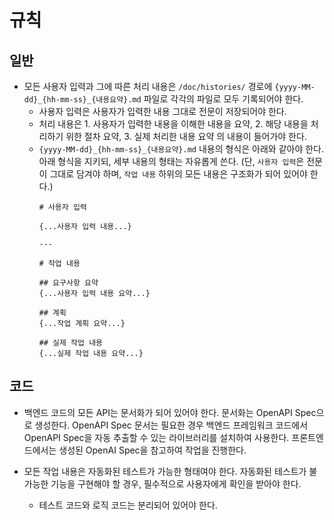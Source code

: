 # 규칙

## 일반

- 모든 사용자 입력과 그에 따른 처리 내용은 `/doc/histories/` 경로에 `{yyyy-MM-dd}_{hh-mm-ss}_{내용요약}.md` 파일로 각각의 파일로 모두 기록되어야 한다.
    - 사용자 입력은 사용자가 입력한 내용 그대로 전문이 저장되어야 한다.
    - 처리 내용은 1. 사용자가 입력한 내용을 이해한 내용을 요약, 2. 해당 내용을 처리하기 위한 절차 요약, 3. 실제 처리한 내용 요약 의 내용이 들어가야 한다.
    - `{yyyy-MM-dd}_{hh-mm-ss}_{내용요약}.md` 내용의 형식은 아래와 같아야 한다. 아래 형식을 지키되, 세부 내용의 형태는 자유롭게 쓴다. (단, `사용자 입력`은 전문이 그대로 담겨야 하며, `작업 내용` 하위의 모든 내용은 구조화가 되어 있어야 한다.)
        ```
        # 사용자 입력

        {...사용자 입력 내용...}

        ---
        
        # 작업 내용
        
        ## 요구사항 요약
        {...사용자 입력 내용 요약...}

        ## 계획
        {...작업 계획 요약...}

        ## 실제 작업 내용
        {...실제 작업 내용 요약...}

        ```

## 코드

- 백엔드 코드의 모든 API는 문서화가 되어 있어야 한다. 문서화는 OpenAPI Spec으로 생성한다. OpenAPI Spec 문서는 필요한 경우 백엔드 프레임워크 코드에서 OpenAPI Spec을 자동 추출할 수 있는 라이브러리를 설치하여 사용한다. 프론트엔드에서는 생성된 OpenAI Spec을 참고하여 작업을 진행한다.

- 모든 작업 내용은 자동화된 테스트가 가능한 형태여야 한다. 자동화된 테스트가 불가능한 기능을 구현해야 할 경우, 필수적으로 사용자에게 확인을 받아야 한다.
    - 테스트 코드와 로직 코드는 분리되어 있어야 한다.